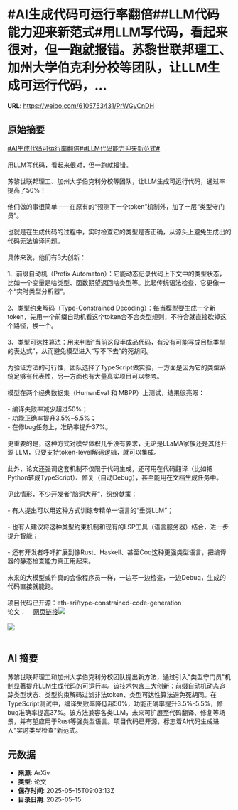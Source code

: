 # #AI生成代码可运行率翻倍##LLM代码能力迎来新范式#用LLM写代码，看起来很对，但一跑就报错。苏黎世联邦理工、加州大学伯克利分校等团队，让LLM生成可运行代码，...

**URL**: https://weibo.com/6105753431/PrWGyCnDH

## 原始摘要

<a href="https://m.weibo.cn/search?containerid=231522type%3D1%26t%3D10%26q%3D%23AI%E7%94%9F%E6%88%90%E4%BB%A3%E7%A0%81%E5%8F%AF%E8%BF%90%E8%A1%8C%E7%8E%87%E7%BF%BB%E5%80%8D%23&amp;extparam=%23AI%E7%94%9F%E6%88%90%E4%BB%A3%E7%A0%81%E5%8F%AF%E8%BF%90%E8%A1%8C%E7%8E%87%E7%BF%BB%E5%80%8D%23" data-hide=""><span class="surl-text">#AI生成代码可运行率翻倍#</span></a><a href="https://m.weibo.cn/search?containerid=231522type%3D1%26t%3D10%26q%3D%23LLM%E4%BB%A3%E7%A0%81%E8%83%BD%E5%8A%9B%E8%BF%8E%E6%9D%A5%E6%96%B0%E8%8C%83%E5%BC%8F%23&amp;extparam=%23LLM%E4%BB%A3%E7%A0%81%E8%83%BD%E5%8A%9B%E8%BF%8E%E6%9D%A5%E6%96%B0%E8%8C%83%E5%BC%8F%23" data-hide=""><span class="surl-text">#LLM代码能力迎来新范式#</span></a><br><br>用LLM写代码，看起来很对，但一跑就报错。<br><br>苏黎世联邦理工、加州大学伯克利分校等团队，让LLM生成可运行代码，通过率提高了50%！<br><br>他们做的事很简单——在原有的“预测下一个token”机制外，加了一层“类型守门员”。  <br><br>也就是在生成代码的过程中，实时检查它的类型是否正确，从源头上避免生成出的代码无法编译问题。<br><br>具体来说，他们有3大创新：<br><br>1、前缀自动机（Prefix Automaton）：它能动态记录代码上下文中的类型状态，比如一个变量是啥类型、函数期望返回啥类型等。比起传统语法检查，它更像一个“实时类型分析器”。<br><br>2、类型约束解码（Type-Constrained Decoding）：每当模型要生成一个新 token，先用一个前缀自动机看这个token合不合类型规则，不符合就直接砍掉这个路径，换一个。<br><br>3、类型可达性算法：用来判断“当前这段半成品代码，有没有可能写成目标类型的表达式”，从而避免模型进入“写不下去”的死胡同。<br><br>为验证方法的可行性，团队选择了TypeScript做实验，一方面是因为它的类型系统足够有代表性，另一方面也有大量真实项目可以参考。<br><br>模型在两个经典数据集（HumanEval 和 MBPP）上测试，结果很亮眼：<br><br>- 编译失败率减少超过50%；<br>- 功能正确率提升3.5%~5.5%；<br>- 在修bug任务上，准确率提升37%。<br><br>更重要的是，这种方式对模型体积几乎没有要求，无论是LLaMA家族还是其他开源 LLM，只要支持token-level解码逻辑，就可以集成。<br><br>此外，论文还强调这套机制不仅限于代码生成，还可用在代码翻译（比如把 Python转成TypeScript）、修复（自动Debug），甚至能用在文档生成任务中。<br><br>见此情形，不少开发者”脑洞大开“，纷纷献策：<br><br>- 有人提出可以用这种方式训练专精单一语言的“垂类LLM”；<br><br>- 也有人建议将这种类型约束机制和现有的LSP工具（语言服务器）结合，进一步提升智能；<br><br>- 还有开发者呼吁扩展到像Rust、Haskell、甚至Coq这种更强类型语言，把编译器的静态检查能力真正用起来。<br><br>未来的大模型或许真的会像程序员一样，一边写一边检查，一边Debug，生成的代码直接就能跑。<br><br>项目代码已开源：eth-sri/type-constrained-code-generation<br>论文：<a href="https://weibo.cn/sinaurl?u=https%3A%2F%2Farxiv.org%2Fabs%2F2504.09246" data-hide=""><span class="url-icon"><img style="width: 1rem;height: 1rem" src="https://h5.sinaimg.cn/upload/2015/09/25/3/timeline_card_small_web_default.png" referrerpolicy="no-referrer"></span><span class="surl-text">网页链接</span></a><img style="" src="https://tvax3.sinaimg.cn/large/006Fd7o3gy1i1g9follxcj30zk0wmnb8.jpg" referrerpolicy="no-referrer"><br><br><img style="" src="https://tvax1.sinaimg.cn/large/006Fd7o3gy1i1g9fpqxtqj30v011gqn7.jpg" referrerpolicy="no-referrer"><br><br>

## AI 摘要

苏黎世联邦理工和加州大学伯克利分校团队提出新方法，通过引入"类型守门员"机制显著提升LLM生成代码的可运行率。该技术包含三大创新：前缀自动机动态追踪类型状态、类型约束解码过滤非法token、类型可达性算法避免死胡同。在TypeScript测试中，编译失败率降低超50%，功能正确率提升3.5%-5.5%，修bug准确率提高37%。该方法兼容各类LLM，未来可扩展至代码翻译、修复等场景，并有望应用于Rust等强类型语言。项目代码已开源，标志着AI代码生成进入"实时类型检查"新范式。

## 元数据

- **来源**: ArXiv
- **类型**: 论文
- **保存时间**: 2025-05-15T09:03:13Z
- **目录日期**: 2025-05-15
